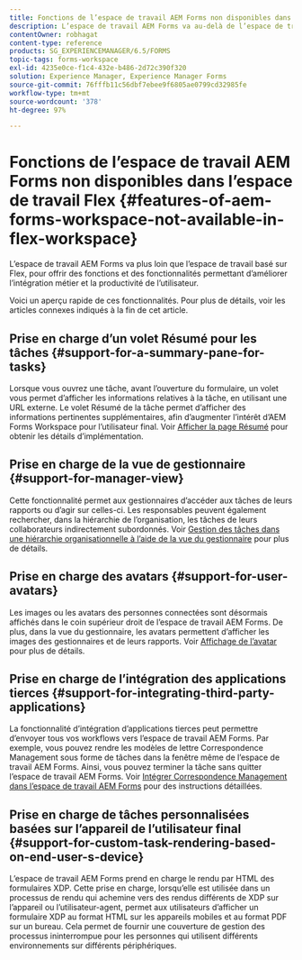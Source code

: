 ```yaml
---
title: Fonctions de l’espace de travail AEM Forms non disponibles dans l’espace de travail Flex
description: L’espace de travail AEM Forms va au-delà de l’espace de travail basé sur Flex. Découvrez leurs différences de caractéristiques et de fonctionnalités.
contentOwner: robhagat
content-type: reference
products: SG_EXPERIENCEMANAGER/6.5/FORMS
topic-tags: forms-workspace
exl-id: 4235e0ce-f1c4-432e-b486-2d72c390f320
solution: Experience Manager, Experience Manager Forms
source-git-commit: 76fffb11c56dbf7ebee9f6805ae0799cd32985fe
workflow-type: tm+mt
source-wordcount: '378'
ht-degree: 97%

---
```


# Fonctions de l’espace de travail AEM Forms non disponibles dans l’espace de travail Flex {#features-of-aem-forms-workspace-not-available-in-flex-workspace}

L’espace de travail AEM Forms va plus loin que l’espace de travail basé sur Flex, pour offrir des fonctions et des fonctionnalités permettant d’améliorer l’intégration métier et la productivité de l’utilisateur.

Voici un aperçu rapide de ces fonctionnalités. Pour plus de détails, voir les articles connexes indiqués à la fin de cet article.

## Prise en charge d’un volet Résumé pour les tâches {#support-for-a-summary-pane-for-tasks}

Lorsque vous ouvrez une tâche, avant l’ouverture du formulaire, un volet vous permet d’afficher les informations relatives à la tâche, en utilisant une URL externe. Le volet Résumé de la tâche permet d’afficher des informations pertinentes supplémentaires, afin d’augmenter l’intérêt d’AEM Forms Workspace pour l’utilisateur final. Voir [Afficher la page Résumé](/help/forms/using/displaying-information-task-summary-pane.md) pour obtenir les détails d’implémentation.

## Prise en charge de la vue de gestionnaire {#support-for-manager-view}

Cette fonctionnalité permet aux gestionnaires d’accéder aux tâches de leurs rapports ou d’agir sur celles-ci. Les responsables peuvent également rechercher, dans la hiérarchie de l’organisation, les tâches de leurs collaborateurs indirectement subordonnés. Voir [Gestion des tâches dans une hiérarchie organisationnelle à l’aide de la vue du gestionnaire](/help/forms/using/tasks-organizational-hierarchy-using-manager.md) pour plus de détails.

## Prise en charge des avatars {#support-for-user-avatars}

Les images ou les avatars des personnes connectées sont désormais affichés dans le coin supérieur droit de l’espace de travail AEM Forms. De plus, dans la vue du gestionnaire, les avatars permettent d’afficher les images des gestionnaires et de leurs rapports. Voir [Affichage de l’avatar](/help/forms/using/displaying-user-avatar.md) pour plus de détails.

## Prise en charge de l’intégration des applications tierces {#support-for-integrating-third-party-applications}

La fonctionnalité d’intégration d’applications tierces peut permettre d’envoyer tous vos workflows vers l’espace de travail AEM Forms. Par exemple, vous pouvez rendre les modèles de lettre Correspondence Management sous forme de tâches dans la fenêtre même de l’espace de travail AEM Forms. Ainsi, vous pouvez terminer la tâche sans quitter l’espace de travail AEM Forms. Voir [Intégrer Correspondence Management dans l’espace de travail AEM Forms](/help/forms/using/integrating-correspondence-management-html-workspace.md) pour des instructions détaillées.

## Prise en charge de tâches personnalisées basées sur l’appareil de l’utilisateur final {#support-for-custom-task-rendering-based-on-end-user-s-device}

L’espace de travail AEM Forms prend en charge le rendu par HTML des formulaires XDP. Cette prise en charge, lorsqu’elle est utilisée dans un processus de rendu qui achemine vers des rendus différents de XDP sur l’appareil ou l’utilisateur-agent, permet aux utilisateurs d’afficher un formulaire XDP au format HTML sur les appareils mobiles et au format PDF sur un bureau. Cela permet de fournir une couverture de gestion des processus ininterrompue pour les personnes qui utilisent différents environnements sur différents périphériques.
